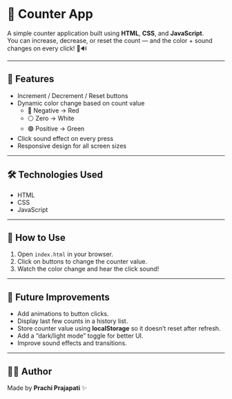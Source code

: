 # 🧮 Counter App  

A simple counter application built using **HTML**, **CSS**, and **JavaScript**.  
You can increase, decrease, or reset the count — and the color + sound changes on every click! 🎨🔊  

---

## 🧩 Features
- Increment / Decrement / Reset buttons  
- Dynamic color change based on count value  
  - 🔴 Negative → Red  
  - ⚪ Zero → White  
  - 🟢 Positive → Green  
- Click sound effect on every press  
- Responsive design for all screen sizes  

---

## 🛠️ Technologies Used
- HTML  
- CSS  
- JavaScript  

---

## 🚀 How to Use
1. Open `index.html` in your browser.  
2. Click on buttons to change the counter value.  
3. Watch the color change and hear the click sound!  

---

## 🌱 Future Improvements
- Add animations to button clicks.  
- Display last few counts in a history list.  
- Store counter value using **localStorage** so it doesn’t reset after refresh.  
- Add a “dark/light mode” toggle for better UI.  
- Improve sound effects and transitions.  

---

## 👩‍💻 Author
Made by **Prachi Prajapati** ✨
